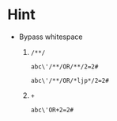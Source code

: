 # Hint
- Bypass whitespace
    1. `/**/`
        ```
        abc\'/**/OR/**/2=2#
        ```
        ```
        abc\'/**/OR/*ljp*/2=2#
        ```

    2. `+`
        ```
        abc\'OR+2=2#
        ```


